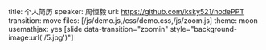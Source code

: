 ﻿title:  个人简历
speaker: 周恒毅
url: https://github.com/ksky521/nodePPT
transition: move
files: [/js/demo.js,/css/demo.css,/js/zoom.js]
theme: moon
usemathjax: yes
[slide data-transition="zoomin"  style="background-image:url('/5.jpg')"]
    <style>
        
    </style>
<div class="vertical">
    <div class="main-header-content inner">
        <h1 class="page-title">前端路 - Henry.Zhou</h1>
        <h3 class="page-description"><span class="icon-arrow-left2"></span> 请使用方向键交互 <span class="icon-arrow-right2"></span></h2>
    </div>
</div>
[slide data-transition="zoomin" style="background-image:url('/header.jpg')"]

## 精通 .net 相关技术 熟悉架构分析与设计
    <div style="float:rigtht; font-size:18px; width:100%;"> &nbsp;&nbsp;&nbsp;&nbsp;&nbsp;专治线上疑难杂症的Bug克星 </div> <br/>
### 目前框架技术使用.net 份额不到30% 
### JavaScript全栈框架很多，各利弊也清楚.
### 在推崇模块化的前端里，个人更偏向于根据自身需求选择模块订制（angular.js/backbone.js/react.js/flux.js）
### 使用 Python 编写脚本抓数据和其他服务处理
### 项目中使用Solr提供分词及搜索服务
### Windows Server IIS / Apache / Nginx
<br />
<small>
热爱Coding，喜欢尝试新技术和总结，乐在分享给他人和开源。
<br />
前端导航 http://get-set.cn/front-end-collect/。</small>
<br />

[slide data-transition="glue" style="background-image:url('/img/bg1.png')""]
# 2010、10 - 2012、7 {:&.flexbox.vcenter}
## 上海珍岛信息技术有限公司
（150-500人、民营公司） [ 1年9个月] 软件工程师
## 参与项目
* 官网：http://www.trueland.net
* 企业网站开发
* 公司ERP
* 物流平台的功能维护 http://www.02156.cn

## 业余作品
* Socket 远程屏幕监控：
<a href="http://www.51aspx.com/code/RemoteMonitor" target="_blank">51aspx</a>
<a href="https://github.com/RenRenTeam/RemoteMonitor" target="_blank">github</a>

* 多线程文件备份-IT部门需求：
<a href="http://www.51aspx.com/code/codename/3203" target="_blank">51aspx</a>
<a href="https://github.com/RenRenTeam/BackupsTools" target="_blank">github</a>

* 代码生成器：简单3层框架

* Sqlserver 存储过程生成器：
<a href="https://github.com/ZhouHengYi/ProcGenerator" >github</a>
<p id="incallback" style="font-size:16px;">自我总结：从表设计到功能独立开发完成，效率高，动手能力强。
目标 1天内完成企业站的程序开发</p>

[slide data-transition="glue" style="background-image:url('/img/bg1.png')"]
# 2012、7 - 2014、3 {:&.flexbox.vcenter}
## 新蛋信息技术（上海）有限公司
（500-1000人、外资(欧美)） [ 1年7个月] 高级软件工程师
## 参与项目
<div>
<table style="border:0px;background-color:#b2d7dd">
    <tr>
        <td>
            <div style="background:url('/cmb.png');width:232px;height:46px;cursor:pointer;background-repeat: no-repeat;padding-left:252px;" title="http://mall.cmbchina.com/" onclick="window.open('http://mall.cmbchina.com/')">&nbsp;</div>
        </td>
        <td>
            <div style="background:url('/xjhlogo.png');width:232px;height:55px;cursor:pointer;background-repeat: no-repeat;padding-left:252px;" title="http://www.xjh.com/" onclick="window.open('http://www.xjh.com/')">&nbsp;</div>
        </td>
    </tr>
    <tr>
        <td>
        <div style="padding-bootom:100px;background:url('/cmb2.png');width:232px;height:46px;cursor:pointer;background-repeat: no-repeat;padding-left:252px;" title="http://jf.cmbchina.com/" onclick="window.open('http://jf.cmbchina.com/')">&nbsp;</div>
        </td>
        <td>
            <div style="background:url('/ellelogo.jpg');width:232px;height:80px;cursor:pointer;background-repeat: no-repeat;padding-left:382px;" title="http://jwww.elleshop.com.cn/" onclick="window.open('http://www.elleshop.com.cn')">&nbsp;</div>
        </td>
    </tr>
</table>

## 业余作品
* 代码生成器：
<a href="https://github.com/RenRenTeam/CodeGenerator" target="_blank">Assembly版和WCF版</a>
``` 
Page -> Facade -> Restfule -> ISqlDataAccess -> SqlDataAccess -> command -> DB
```
* .net分布式框架：
<a href="https://github.com/ZhouHengYi/HFramework" >github</a>

<pre><code class="markdown hljs ">从表设计到功能独立开发完成，效率高，动手能力强。
自我目标 1天内完成企业站的程序开发
</code></pre>

[slide]
# Asp.net 
* 理解组件与页面生命周期
* 系统相关配置(web.config)
* 网站部署与发布IIS常见错误处理
* 能够快速定位出现的程序问题
* DataEntity 表与实体类之间映射实现原理
* WCF-WebAPI | WCF-Restful 使用与相关设计
* 其他相关服务（UploadService / MailService）
* AjaxPro / NPOI / MySql / SqlServer / PostSharp

[slide]
#架构设计：
* 基于WCF-Restful实现客户端与服务端分离
* 不同环境的切换配置
```
<!-- 设置网站启动时和网站关闭时自动执行的任务的配置文件路径， 支持绝对路径或相对于WebHost跟目录的路径-->
    <add key="AutorunConfigPath" value="Configuration\Autorun.config"/>
    <!-- 文件监控配置 -->
    <add key="FileWatcherConfigPath" value="Configuration\FileWatcher.config"/>
    <!-- ProjectName：项目名称
           InteractionKey：加密字符串
           客户端与REST服务端进行交互时加密匹配 -->
    <add key="ProjectName" value="HO"/>
    <add key="InteractionKey" value="Henry"/>
    <!-- Cookie过期时间 -->
    <add key="CookieTimeOut" value="604800"/>
    <!-- Rest返回类型 -->
    <add key="RestResponseFormat" value="application/json"/>
    <!-- Rest 服务地址 -->
    <add key="RestServiceHost" value="http://localhost:8816/"/>
    <add key="RestServiceHost_Report" value="http://rest.elleshop.com.cn"/>
    <!-- 图片上传服务路径 -->
    <add key="UploadService" value="http://localhost:8317/Upload.aspx"/>
    <add key="EditorUploadService" value="http://localhost:8317/upload_json.ashx"/>
    <!-- 图片地址 -->
    <add key="UploadImageUrl" value="http://localhost:8317/Images/"/>
    <!-- 是否隐藏程序错误异常 True | False-->
    <add key="HandlerError" value="False"/>
    <!-- 页面路径配置 -->
    <add key="PageConfigPath" value="Configuration\Page\Page.config"/>
    <!-- 导航路径配置 -->
    <add key="SiteMapConfigPath" value="Configuration\Page\SiteMap.config"/>
    <!-- 路由配置 -->
    <add key="UrlMapping" value="Configuration\Page\UrlMapping.config"/>
```
[slide]
* 动态分配访问数据库，目前支持3种类型 sqlserver |  oledb  | mysql
* 系统日志记录 ，方式包括：
```
<log globalRegionName="H.Service.IISHost" localRegionName="H.Service.IISHost">
<webservice param="LogService/CreateLog" />
<!-- 日志文本记录地址，默认不写的情况不记录日志-->
<text param="D:/CenterLog/H.Service.IISHost"/>
</log>
* 反向代理：Nginx
* 消息队列：SQL Server Service Borker(SSB)
* 搜索引擎：Apache Solr

<br/>
商品搜索使用 分词、同义词、停词

<br/>
* <a href="https://github.com/ZhouHengYi/HFramework" target="_blank">源代码</a>
    <a href="https://github.com/ZhouHengYi/HFramework/blob/master/HFramework.doc">HFramework.doc - 框架说明</a>
[slide]
    <style>
        .testimonial-container .spencer {
    background: url(http://zurb.com/university/assets/university/spencer-cd79fcad1f9ce7306f9d053dccb154e6.png) no-repeat 3% bottom;
    background-size: auto 424px;
}
universitymedia="screen"
.row {
    width: 100%;
    margin-left: auto;
    margin-right: auto;
    margin-top: 0;
    margin-bottom: 0;
    max-width: 62.5em;
}
.testimonial-container .testimonial {
    padding-left: 320px;
    height:100%;
}
universitymedia="screen"
.bump-xl {
    margin-top: 90px;
}
media="screen"
@media only screen and (min-width: 768px)
.large-12 {
    position: relative;
    width: 100%;
}
universitymedia="screen"
@media only screen
.column, .columns {
    position: relative;
    padding-left: 0.9375em;
    padding-right: 0.9375em;
    float: left;
}
universitymedia="screen"
.column, .columns {
    position: relative;
    padding-left: 0.9375em;
    padding-right: 0.9375em;
    width: 100%;
    float: left;
}
universitymedia="screen"
div, dl, dt, dd, ul, ol, li, h1, h2, h3, h4, h5, h6, pre, form, p, blockquote, th, td {
    margin: 0;
    padding: 0;
    direction: ltr;
}
universitymedia="screen"
*, *:before, *:after {
    -moz-box-sizing: border-box;
    -webkit-box-sizing: border-box;
    box-sizing: border-box;
}
    </style>
<div class="testimonial-container">
<div class="row spencer">
<div class="large-12 columns">
<div class="testimonial bump-xl">
<p class="test-quote">工作态度、环境适应技术实力、</p>
    <p>目前就职：<a href="http://new.rrliuxue.com" title="互联网留学单向收费发起者" target="_target"> 人人留学 </a> </p>
<p>技术总监 </p>
    <p>cto@rrliuxue.com | 262767665@qq.com</p>
</div>
</div>
</div>
</div>


----
